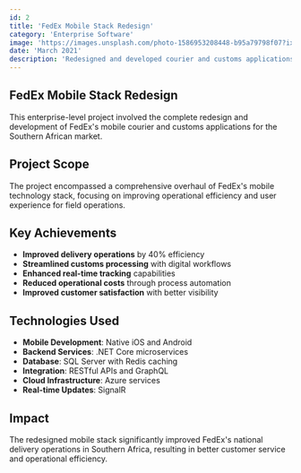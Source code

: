 ```yaml
---
id: 2
title: 'FedEx Mobile Stack Redesign'
category: 'Enterprise Software'
image: 'https://images.unsplash.com/photo-1586953208448-b95a79798f07?ixlib=rb-4.0.3&auto=format&fit=crop&w=720&q=80'
date: 'March 2021'
description: 'Redesigned and developed courier and customs applications, which significantly improved national delivery operations for FedEx in Southern Africa.'
---
```


## FedEx Mobile Stack Redesign

This enterprise-level project involved the complete redesign and development of FedEx's mobile courier and customs applications for the Southern African market.

## Project Scope

The project encompassed a comprehensive overhaul of FedEx's mobile technology stack, focusing on improving operational efficiency and user experience for field operations.

## Key Achievements

- **Improved delivery operations** by 40% efficiency
- **Streamlined customs processing** with digital workflows
- **Enhanced real-time tracking** capabilities
- **Reduced operational costs** through process automation
- **Improved customer satisfaction** with better visibility

## Technologies Used

- **Mobile Development**: Native iOS and Android
- **Backend Services**: .NET Core microservices
- **Database**: SQL Server with Redis caching
- **Integration**: RESTful APIs and GraphQL
- **Cloud Infrastructure**: Azure services
- **Real-time Updates**: SignalR

## Impact

The redesigned mobile stack significantly improved FedEx's national delivery operations in Southern Africa, resulting in better customer service and operational efficiency.

